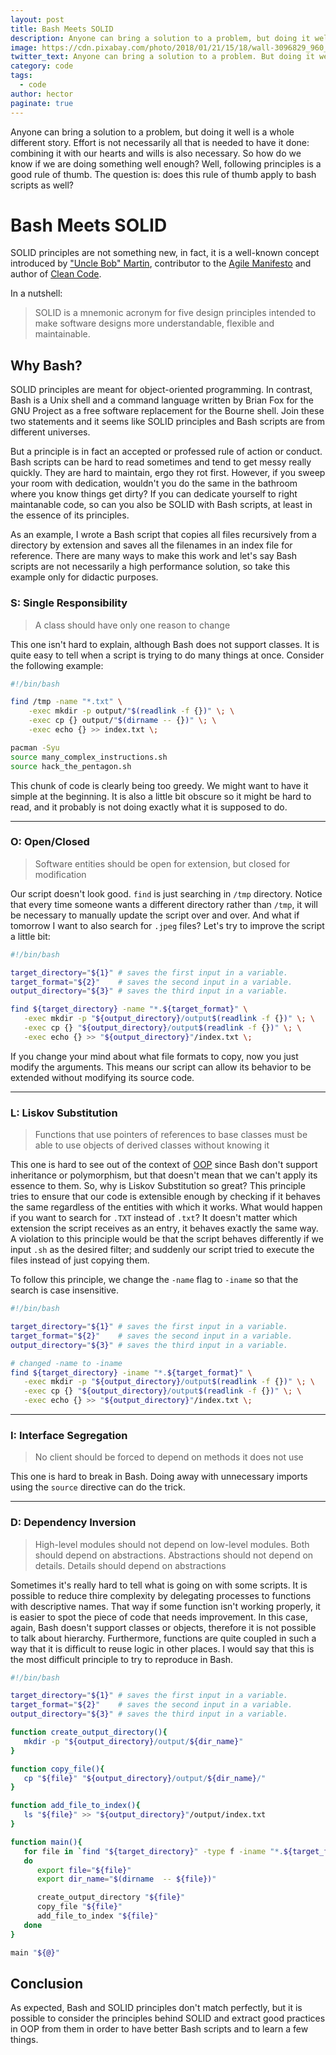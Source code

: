```yaml
---
layout: post
title: Bash Meets SOLID
description: Anyone can bring a solution to a problem, but doing it well is a whole different story.
image: https://cdn.pixabay.com/photo/2018/01/21/15/18/wall-3096829_960_720.jpg
twitter_text: Anyone can bring a solution to a problem. But doing it well is a whole different story.
category: code
tags:
  - code
author: hector
paginate: true
---
```


Anyone can bring a solution to a problem, but doing it well is a whole different story. Effort is not necessarily all that is needed to have it done: combining it with our hearts and wills is also necessary. So how do we know if we are doing something well enough? Well, following principles is a good rule of thumb. The question is: does this rule of thumb apply to bash scripts as well?

# Bash Meets SOLID
SOLID principles are not something new, in fact, it is a well-known concept introduced by ["Uncle Bob" Martin](https://en.wikipedia.org/wiki/Robert_C._Martin), contributor to the [Agile Manifesto](https://agilemanifesto.org/) and author of [Clean Code](https://www.amazon.com/Clean-Code-Handbook-Software-Craftsmanship-ebook-dp-B001GSTOAM/dp/B001GSTOAM/ref=mt_kindle?_encoding=UTF8&me=&qid=).

In a nutshell:
> SOLID is a mnemonic acronym for five design principles intended to make software designs more understandable, flexible and maintainable.

## Why Bash?

SOLID principles are meant for object-oriented programming. In contrast, Bash is a Unix shell and a command language written by Brian Fox for the GNU Project as a free software replacement for the Bourne shell. Join these two statements and it seems like SOLID principles and Bash scripts are from different universes.

But a principle is in fact an accepted or professed rule of action or conduct. Bash scripts can be hard to read sometimes and tend to get messy really quickly. They are hard to maintain, ergo they rot first. However, if you sweep your room with dedication, wouldn't you do the same in the bathroom where you know things get dirty? If you can dedicate yourself to right maintanable code, so can you also be SOLID with Bash scripts, at least in the essence of its principles.

As an example, I wrote a Bash script that copies all files recursively from a directory by extension and saves all the filenames in an index file for reference. There are many ways to make this work and let's say Bash scripts are not necessarily a high performance solution, so take this example only for didactic purposes.

### S: Single Responsibility

> A class should have only one reason to change

This one isn't hard to explain, although Bash does not support classes. It is quite easy to tell when a script is trying to do many things at once. Consider the following example:

```bash
#!/bin/bash

find /tmp -name "*.txt" \
    -exec mkdir -p output/"$(readlink -f {})" \; \
    -exec cp {} output/"$(dirname -- {})" \; \
    -exec echo {} >> index.txt \;

pacman -Syu
source many_complex_instructions.sh
source hack_the_pentagon.sh
```

This chunk of code is clearly being too greedy. We might want to have it simple at the beginning. It is also a little bit obscure so it might be hard to read, and it probably is not doing exactly what it is supposed to do.

---
### O: Open/Closed

> Software entities should be open for extension, but closed for modification

Our script doesn't look good. `find` is just searching in `/tmp` directory. Notice that every time someone wants a different directory rather than `/tmp`, it will be necessary to manually update the script over and over. And what if tomorrow I want to also search for `.jpeg` files? Let's try to improve the script a little bit:

```bash
#!/bin/bash

target_directory="${1}" # saves the first input in a variable.
target_format="${2}"    # saves the second input in a variable.
output_directory="${3}" # saves the third input in a variable.

find ${target_directory} -name "*.${target_format}" \
   -exec mkdir -p "${output_directory}/output$(readlink -f {})" \; \
   -exec cp {} "${output_directory}/output$(readlink -f {})" \; \
   -exec echo {} >> "${output_directory}"/index.txt \;
```

If you change your mind about what file formats to copy, now you just modify the arguments. This means our script can allow its behavior to be extended without modifying its source code.

---
### L: Liskov Substitution
> Functions that use pointers of references to base classes must be able to use objects of derived classes without knowing it

This one is hard to see out of the context of [OOP](https://en.wikipedia.org/wiki/Object-oriented_programming) since Bash don't support inheritance or polymorphism, but that doesn't mean that we can't apply its essence to them. So, why is Liskov Substitution so great? This principle tries to ensure that our code is extensible enough by checking if it behaves the same regardless of the entities with which it works. What would happen if you want to search for `.TXT` instead of `.txt`? It doesn't matter which extension the script receives as an entry, it behaves exactly the same way. A violation to this principle would be that the script behaves differently if we input `.sh` as the desired filter; and suddenly our script tried to execute the files instead of just copying them.

To follow this principle, we change the `-name` flag to `-iname` so that the search is case insensitive.

```bash
#!/bin/bash

target_directory="${1}" # saves the first input in a variable.
target_format="${2}"    # saves the second input in a variable.
output_directory="${3}" # saves the third input in a variable.

# changed -name to -iname
find ${target_directory} -iname "*.${target_format}" \
   -exec mkdir -p "${output_directory}/output$(readlink -f {})" \; \
   -exec cp {} "${output_directory}/output$(readlink -f {})" \; \
   -exec echo {} >> "${output_directory}"/index.txt \;
```

---

### I: Interface Segregation

> No client should be forced to depend on methods it does not use

This one is hard to break in Bash. Doing away with unnecessary imports using the `source` directive can do the trick.
 
---

### D: Dependency Inversion
> High-level modules should not depend on low-level modules. Both should depend on abstractions. Abstractions should not depend on details. Details should depend on abstractions

Sometimes it's really hard to tell what is going on with some scripts. It is possible to reduce thire complexity by delegating processes to functions with descriptive names. That way if some function isn't working properly, it is easier to spot the piece of code that needs improvement. In this case, again, Bash doesn't support classes or objects, therefore it is not possible to talk about hierarchy. Furthermore, functions are quite coupled in such a way that it is difficult to reuse logic in other places. I would say that this is the most difficult principle to try to reproduce in Bash.

```bash
#!/bin/bash

target_directory="${1}" # saves the first input in a variable.
target_format="${2}"    # saves the second input in a variable.
output_directory="${3}" # saves the third input in a variable.

function create_output_directory(){
   mkdir -p "${output_directory}/output/${dir_name}"
}

function copy_file(){
   cp "${file}" "${output_directory}/output/${dir_name}/"
}

function add_file_to_index(){
   ls "${file}" >> "${output_directory}"/output/index.txt
}

function main(){
   for file in `find "${target_directory}" -type f -iname "*.${target_format}"`
   do
      export file="${file}"
      export dir_name="$(dirname  -- ${file})"

      create_output_directory "${file}"
      copy_file "${file}"
      add_file_to_index "${file}"
   done
}

main "${@}"
```

## Conclusion
As expected, Bash and SOLID principles don't match perfectly, but it is possible to consider the principles behind SOLID and extract good practices in OOP from them in order to have better Bash scripts and to learn a few things.
